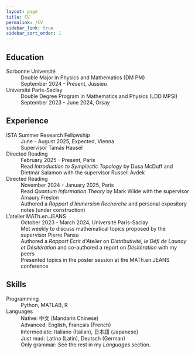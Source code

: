 ```yaml
---
layout: page
title: CV
permalink: /CV
sidebar_link: true
sidebar_sort_order: 1
---
```


## Education
<dl>
  <dt>Sorbonne Université</dt>
  <dd>Double Major in Physics and Mathematics (DM PM)<br> September 2024 - Present, Jussieu</dd>

  <dt>Université Paris-Saclay</dt>
  <dd>Double Degree Program in Mathematics and Physics (LDD MPSI)<br> September 2023 - June 2024, Orsay</dd>
</dl>

## Experience
<dl>
  <dt>ISTA Summer Research Fellowship</dt>
  <dd>June - August 2025, Expected, Vienna</dd>
  <dd>Supervisor Tamás Hausel</dd>

  <dt>Directed Reading</dt>
  <dd>February 2025 - Present, Paris</dd>
  <dd>Read <i>Introduction to Symplectic Topology</i> by Dusa McDuff and Dietmar Salamon with the supervisor Russell Avdek</dd>

  <dt>Directed Reading</dt>
  <dd>November 2024 - January 2025, Paris</dd>
  <dd>Read <i>Quantum Information Theory</i> by Mark Wilde with the supervisor Amaury Freslon</dd> 
  <dd>Authored a <i>Rapport d'Immersion Recherche</i> and personal expository notes (under construction)</dd>

  <dt>L’atelier MATh.en.JEANS</dt>
  <dd>October 2023 - March 2024, Université Paris-Saclay</dd>
  <dd>Met weekly to discuss mathematical topics proposed by the supervisor Pierre Pansu</dd>
  <dd>Authored a <i>Rapport Écrit d'Atelier</i> on <i>Distributivité, le Défi de Launay et Désitération</i> and co-authored a report on <i>Désitération</i> with my peers</dd>
  <dd>Presented topics in the poster session at the MATh.en.JEANS conference</dd>
</dl>

## Skills
<dl>
  <dt>Programming</dt>
  <dd>Python, MATLAB, R</dd>
  
  <dt>Languages</dt>
  <dd>Native: 中文 (Mandarin Chinese)</dd>
  <dd>Advanced: English, Français (French)</dd>
  <dd>Intermediate: Italiano (Italian), 日本語 (Japanese)</dd>
  <dd>Just read: Latina (Latin), Deutsch (German)</dd>
  <dd>Only grammar: See the rest in my <em>Languages</em> section.</dd>
</dl>
